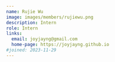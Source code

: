 ```yaml
---
name: Rujie Wu
image: images/members/rujiewu.png
description: Intern
role: Intern
links:
  email: joyjayng@gmail.com
  home-page: https://joyjayng.github.io
#joined: 2023-11-29
---
```


 